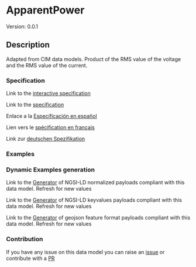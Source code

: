# ApparentPower
Version: 0.0.1

## Description 

Adapted from CIM data models. Product of the RMS value of the voltage and the RMS value of the current.
### Specification

Link to the [interactive specification](https://swagger.lab.fiware.org/?url=https://raw.githubusercontent.com/smart-data-models/dataModel.EnergyCIM/master/ApparentPower/swagger.yaml)

Link to the [specification](https://github.com/smart-data-models/dataModel.EnergyCIM/blob/master/ApparentPower/doc/spec.md)

Enlace a la [Especificación en español](https://github.com/smart-data-models/dataModel.EnergyCIM/blob/master/ApparentPower/doc/spec_ES.md)

Lien vers le [spécification en français](https://github.com/smart-data-models/dataModel.EnergyCIM/blob/master/ApparentPower/doc/spec_FR.md)

Link zur [deutschen Spezifikation](https://github.com/smart-data-models/dataModel.EnergyCIM/blob/master/ApparentPower/doc/spec_DE.md)
### Examples
### Dynamic Examples generation

Link to the [Generator](https://smartdatamodels.org/extra/ngsi-ld_generator.php?schemaUrl=https://raw.githubusercontent.com/smart-data-models/dataModel.EnergyCIM/master/ApparentPower/schema.json&email=info@smartdatamodels.org) of NGSI-LD normalized payloads compliant with this data model. Refresh for new values

Link to the [Generator](https://smartdatamodels.org/extra/ngsi-ld_generator_keyvalues.php?schemaUrl=https://raw.githubusercontent.com/smart-data-models/dataModel.EnergyCIM/master/ApparentPower/schema.json&email=info@smartdatamodels.org) of NGSI-LD keyvalues payloads compliant with this data model. Refresh for new values

Link to the [Generator](https://smartdatamodels.org/extra/geojson_features_generator_v1.0.php?schemaUrl=https://raw.githubusercontent.com/smart-data-models/dataModel.EnergyCIM/master/ApparentPower/schema.json&email=info@smartdatamodels.org) of geojson feature format payloads compliant with this data model. Refresh for new values
### Contribution

 If you have any issue on this data model you can raise an [issue](https://github.com/smart-data-models/dataModel.EnergyCIM/issues)  or contribute with a [PR](https://github.com/smart-data-models/dataModel.EnergyCIM/pulls)